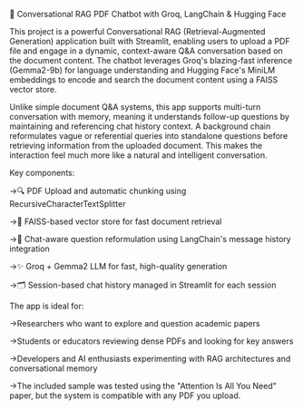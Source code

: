 🤖 Conversational RAG PDF Chatbot with Groq, LangChain & Hugging Face

This project is a powerful Conversational RAG (Retrieval-Augmented Generation) application built with Streamlit, enabling users to upload a PDF file and engage in a dynamic, context-aware Q&A conversation based on the document content. The chatbot leverages Groq's blazing-fast inference (Gemma2-9b) for language understanding and Hugging Face's MiniLM embeddings to encode and search the document content using a FAISS vector store.

Unlike simple document Q&A systems, this app supports multi-turn conversation with memory, meaning it understands follow-up questions by maintaining and referencing chat history context. A background chain reformulates vague or referential queries into standalone questions before retrieving information from the uploaded document. This makes the interaction feel much more like a natural and intelligent conversation.

Key components:

->🔍 PDF Upload and automatic chunking using RecursiveCharacterTextSplitter

->💾 FAISS-based vector store for fast document retrieval

->🧠 Chat-aware question reformulation using LangChain's message history integration

->✨ Groq + Gemma2 LLM for fast, high-quality generation

->🗂️ Session-based chat history managed in Streamlit for each session

The app is ideal for:

->Researchers who want to explore and question academic papers

->Students or educators reviewing dense PDFs and looking for key answers

->Developers and AI enthusiasts experimenting with RAG architectures and conversational memory

->The included sample was tested using the "Attention Is All You Need" paper, but the system is compatible with any PDF you upload.
